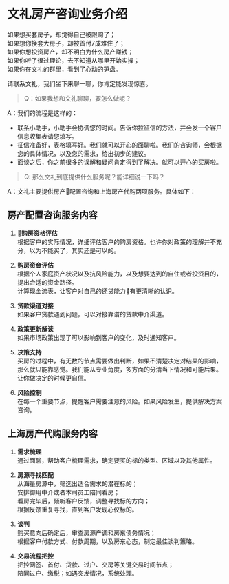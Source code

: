 # 文礼房产咨询业务介绍
如果想买套房子，却觉得自己被限购了；   
如果想你换套大房子，却被首付7成难住了；   
如果你想投资房产，却不明白为什么房产赚钱；   
如果你听了很过理论，去不知道从哪里开始实操；   
如果你在文礼的群里，看到了心动的笋盘。   

请联系文礼，我们坐下来聊一聊，你肯定能发现惊喜。   
>Q：如果我想和文礼聊聊，要怎么做呢？

A：我们的流程是这样的：
- 联系小助手，小助手会协调您的时间。告诉你拉征信的方法，并会发一个客户信息收集表请您填写。
- 征信准备好，表格填写好。我们就可以开心的面聊啦。我们的咨询师，会根据您的具体情况，以及您的需求，给出初步的建议。
- 面谈之后，你之前很多的误解和疑问肯定得到了解决。就可以开心的买房啦。

> Q: 那么文礼到底提供什么服务呢？能详细说一下吗？

A：文礼主要提供房产配置咨询和上海房产代购两项服务。具体如下：

## 房产配置咨询服务内容
1. **购房资格评估**   
  根据客户的实际情况，详细评估客户的购房资格。也许你对政策的理解并不充分，以为不能买了，其实还是可以的。

2. **购房资金评估**   
  根据个人家庭资产状况以及抗风险能力，以及想要达到的自住或者投资目的，提出合适的资金路径。   
  计算现金流表，让客户对自己的还贷能力有更清晰的认识。

3. **贷款渠道对接**   
  如果客户贷款遇到问题，可以对接靠谱的贷款中介渠道。

4. **政策更新解读**   
  如果市场政策出现了可以影响到客户的变化，及时通知客户。

5. **决策支持**   
  买房的过程中，有无数的节点需要做出判断，如果不清楚决定对结果的影响，那么就只能靠感觉。我们能从专业角度，多方面的分清当下情况和可能后果。让你做决定的时候更自信。

6. **风险控制**   
  在每一个重要节点，提醒客户需要注意的风险。如果风险发生，提供解决方案咨询。

## 上海房产代购服务内容
1. **需求梳理**   
  通过面聊，帮助客户梳理需求，确定要买的标的类型、区域以及其他属性。

2. **房源寻找匹配**   
  从海量房源中，筛选出适合需求的潜在标的；  
  安排御用中介或者本司员工陪同看房；  
  看房完毕后，倾听客户反馈，调整寻找标的方向；  
  根据反馈重复寻找，直到客户发现心仪标的。

3. **谈判**   
  购买意向后确定后，审查房源产调和房东债务情况；   
  根据客户付款方式、付款周期，以及房东心态，制定最佳谈判策略。  
  
4. **交易流程把控**   
  把控网签、首付、贷款、过户、交房等关键交易时间节点；  
  陪同过户、缴税；如遇突发情况，系统处理。
